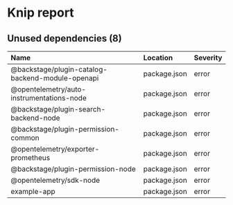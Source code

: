 # Knip report

## Unused dependencies (8)

| Name                                             | Location     | Severity |
| :----------------------------------------------- | :----------- | :------- |
| @backstage/plugin-catalog-backend-module-openapi | package.json | error    |
| @opentelemetry/auto-instrumentations-node        | package.json | error    |
| @backstage/plugin-search-backend-node            | package.json | error    |
| @backstage/plugin-permission-common              | package.json | error    |
| @opentelemetry/exporter-prometheus               | package.json | error    |
| @backstage/plugin-permission-node                | package.json | error    |
| @opentelemetry/sdk-node                          | package.json | error    |
| example-app                                      | package.json | error    |

